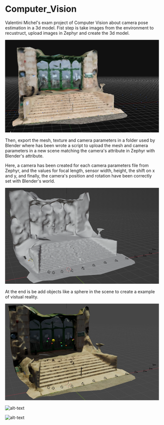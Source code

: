 # Computer_Vision
Valentini Michel's exam project of Computer Vision about camera pose estimation in a 3d model. 
Fist step is take images from the environment to recustruct, upload images in Zephyr and create the 3d model. 

 <p align="center">
   <img src="docs/Immagine.png">
 </p>

 
Then, export the mesh, texture and camera parameters in a folder used by Blender where has been wrote a script to upload the mesh and camera parameters in a new scene matching the camera's attribute in Zephyr with Blender's attribute.

Here, a camera has been created for each camera parameters file from Zephyr, and the values for focal length, sensor width, height, the shift on x and y, and finally, the camera's position and rotation have been correctly set with Blender's world.

 <p align="center">
   <img src="docs/Immagine2.png">
 </p>
At the end is be add objects like a sphere in the scene to create a example of vistual reality. 

 <p align="center">
   <img src="docs/Immagine1.png">
 </p>

![alt-text](https://github.com/ValentiniMichel/Computer_Vision/blob/main/docs/ezgif.com-video-to-gif%20(1).gif)


![alt-text](https://github.com/ValentiniMichel/Computer_Vision/blob/main/docs/ezgif.com-video-to-gif.gif)
